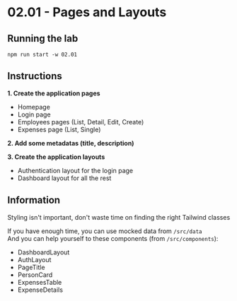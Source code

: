 # 02.01 - Pages and Layouts

## Running the lab

```
npm run start -w 02.01
```

## Instructions

**1. Create the application pages**

- Homepage
- Login page
- Employees pages (List, Detail, Edit, Create)
- Expenses page (List, Single)

**2. Add some metadatas (title, description)**

**3. Create the application layouts**

- Authentication layout for the login page
- Dashboard layout for all the rest

## Information

Styling isn't important, don't waste time on finding the right Tailwind classes

If you have enough time, you can use mocked data from `/src/data`<br/>
And you can help yourself to these components (from `/src/components`):

- DashboardLayout
- AuthLayout
- PageTitle
- PersonCard
- ExpensesTable
- ExpenseDetails
